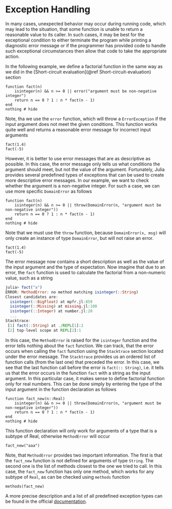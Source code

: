# Exception Handling

In many cases, unexpected behavior may occur during running code, which may lead to the situation, that some function is unable to return a reasonable value to its caller. In such cases, it may be best for the exceptional condition to either terminate the program while printing a diagnostic error message or if the programmer has provided code to handle such exceptional circumstances then allow that code to take the appropriate action.

In the following example, we define a factorial function in the same way as we did in the  [Short-circuit evaluation](@ref Short-circuit-evaluation) section

```@example expections
function fact(n)
    isinteger(n) && n >= 0 || error("argument must be non-negative integer")
    return n == 0 ? 1 : n * fact(n - 1)
end
nothing # hide
```
Note, tha we use the `error` function, which will throw a `ErrorException` if the input argument does not meet the given conditions. This function works quite well and returns a reasonable error message for incorrect input arguments

```@repl expections
fact(1.4)
fact(-5)
```

However, it is better to use error messages that are as descriptive as possible. In this case, the error message only tells us what conditions the argument should meet, but not the value of the argument. Fortunately, Julia provides several predefined types of exceptions that can be used to create more descriptive error messages. In our example, we want to check whether the argument is a non-negative integer. For such a case, we can use more specific `DomainError` as follows

```@example expections
function fact(n)
    isinteger(n) && n >= 0 || throw(DomainError(n, "argument must be non-negative integer"))
    return n == 0 ? 1 : n * fact(n - 1)
end
nothing # hide
```

Note that we must use the `throw` function, because `DomainError(x, msg)` will only create an instance of type `DomainError`, but will not raise an error.

```@repl expections
fact(1.4)
fact(-5)
```

The error message now contains a short description as well as the value of the input argument and the type of expectation. Now imagine that due to an error, the `fact` function is used to calculate the factorial from a non-numeric value, such as a string

```julia
julia> fact("a")
ERROR: MethodError: no method matching isinteger(::String)
Closest candidates are:
  isinteger(::BigFloat) at mpfr.jl:859
  isinteger(::Missing) at missing.jl:100
  isinteger(::Integer) at number.jl:20
  ...
Stacktrace:
 [1] fact(::String) at ./REPL[1]:2
 [2] top-level scope at REPL[2]:1
```

In this case, the `MethodError` is raised for the `isinteger` function and the error tells nothing about the `fact` function. We can track, that the error occurs when calling the `fact` function using the `Stacktrace` section located under the error message. The `Stacktrace` provides us an ordered list of function calls (from the last one) that preceded the error. In this case, we see that the last function call before the error is `fact(:: String)`, i.e. it tells us that the error occurs in the function `fact` with a string as the input argument. In this particular case, it makes sense to define factorial function only for real numbers. This can be done simply by entering the type of the input argument in the function declaration as follows

```@example expections
function fact_new(n::Real)
    isinteger(n) && n >= 0 || throw(DomainError(n, "argument must be non-negative integer"))
    return n == 0 ? 1 : n * fact(n - 1)
end
nothing # hide
```
This function declaration will only work for arguments of a type that is a subtype of Real, otherwise `MethodError` will occur

```@repl expections
fact_new("aaa")
```
Note, that `MethodError` provides two important information. The first is that the `fact_new` function is not defined for arguments of type `String`. The second one is the list of methods closest to the one we tried to call. In this case, the `fact_new` function has only one method, which works for any subtype of `Real`, as can be checked using `methods` function

```@repl expections
methods(fact_new)
```

A more precise description and a list of all predefined exception types can be found in the official [documentation](https://docs.julialang.org/en/v1/manual/control-flow/#Exception-Handling).
